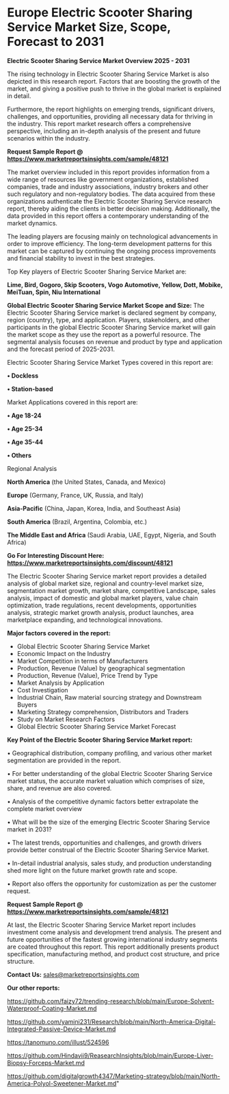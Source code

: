 # Europe Electric Scooter Sharing Service Market Size, Scope, Forecast to 2031

<Strong> Electric Scooter Sharing Service Market Overview 2025 - 2031</strong>

The rising technology in Electric Scooter Sharing Service Market is also depicted in this research report. Factors that are boosting the growth of the market, and giving a positive push to thrive in the global market is explained in detail.

Furthermore, the report highlights on emerging trends, significant drivers, challenges, and opportunities, providing all necessary data for thriving in the industry. This report market research offers a comprehensive perspective, including an in-depth analysis of the present and future scenarios within the industry.

<strong>Request Sample Report @ <a href=https://www.marketreportsinsights.com/sample/48121>https://www.marketreportsinsights.com/sample/48121</a></strong>

The market overview included in this report provides information from a wide range of resources like government organizations, established companies, trade and industry associations, industry brokers and other such regulatory and non-regulatory bodies. The data acquired from these organizations authenticate the Electric Scooter Sharing Service research report, thereby aiding the clients in better decision making. Additionally, the data provided in this report offers a contemporary understanding of the market dynamics.

The leading players are focusing mainly on technological advancements in order to improve efficiency. The long-term development patterns for this market can be captured by continuing the ongoing process improvements and financial stability to invest in the best strategies.

Top Key players of Electric Scooter Sharing Service Market are:

<strong>Lime, Bird, Gogoro, Skip Scooters, Vogo Automotive, Yellow, Dott, Mobike, MeiTuan, Spin, Niu International</strong>

<strong><b>Global Electric Scooter Sharing Service Market Scope and Size:</b></strong>
The Electric Scooter Sharing Service market is declared segment by company, region (country), type, and application. Players, stakeholders, and other participants in the global Electric Scooter Sharing Service market will gain the market scope as they use the report as a powerful resource. The segmental analysis focuses on revenue and product by type and application and the forecast period of 2025-2031.

Electric Scooter Sharing Service Market Types covered in this report are:

<strong>•  Dockless

•  Station-based</strong>

Market Applications covered in this report are:

<strong>•  Age 18-24

•  Age 25-34

•  Age 35-44

•  Others</strong> 

Regional Analysis

<strong>North America</strong> (the United States, Canada, and Mexico)

<strong>Europe</strong> (Germany, France, UK, Russia, and Italy)

<strong>Asia-Pacific</strong> (China, Japan, Korea, India, and Southeast Asia)

<strong>South America</strong> (Brazil, Argentina, Colombia, etc.)

<strong>The Middle East and Africa</strong> (Saudi Arabia, UAE, Egypt, Nigeria, and South Africa)

<strong>Go For Interesting Discount Here: <a href=https://www.marketreportsinsights.com/discount/48121>https://www.marketreportsinsights.com/discount/48121</a></strong>

The Electric Scooter Sharing Service market report provides a detailed analysis of global market size, regional and country-level market size, segmentation market growth, market share, competitive Landscape, sales analysis, impact of domestic and global market players, value chain optimization, trade regulations, recent developments, opportunities analysis, strategic market growth analysis, product launches, area marketplace expanding, and technological innovations.

<strong><b>Major factors covered in the report:</b></strong>
<ul>
  <li>Global Electric Scooter Sharing Service Market </li>
  <li>Economic Impact on the Industry</li>
  <li>Market Competition in terms of Manufacturers</li>
  <li>Production, Revenue (Value) by geographical segmentation</li>
  <li>Production, Revenue (Value), Price Trend by Type</li>
  <li>Market Analysis by Application</li>
  <li>Cost Investigation</li>
  <li>Industrial Chain, Raw material sourcing strategy and Downstream Buyers</li>
  <li>Marketing Strategy comprehension, Distributors and Traders</li>
  <li>Study on Market Research Factors</li>
  <li>Global Electric Scooter Sharing Service Market Forecast</li>
</ul>

<strong><b>Key Point of the Electric Scooter Sharing Service Market report:</b></strong>

• Geographical distribution, company profiling, and various other market segmentation are provided in the report.

• For better understanding of the global Electric Scooter Sharing Service market status, the accurate market valuation which comprises of size, share, and revenue are also covered.

• Analysis of the competitive dynamic factors better extrapolate the complete market overview

• What will be the size of the emerging Electric Scooter Sharing Service market in 2031?

• The latest trends, opportunities and challenges, and growth drivers provide better construal of the Electric Scooter Sharing Service Market.

• In-detail industrial analysis, sales study, and production understanding shed more light on the future market growth rate and scope.

• Report also offers the opportunity for customization as per the customer request.

<strong>Request Sample Report @ <a href=https://www.marketreportsinsights.com/sample/48121>https://www.marketreportsinsights.com/sample/48121</a></strong>

At last, the Electric Scooter Sharing Service Market report includes investment come analysis and development trend analysis. The present and future opportunities of the fastest growing international industry segments are coated throughout this report. This report additionally presents product specification, manufacturing method, and product cost structure, and price structure.

<strong>Contact Us:</strong>
sales@marketreportsinsights.com

<strong>Our other reports:</strong>

<a href=https://github.com/faizy72/trending-research/blob/main/Europe-Solvent-Waterproof-Coating-Market.md>https://github.com/faizy72/trending-research/blob/main/Europe-Solvent-Waterproof-Coating-Market.md</a>

<a href=https://github.com/yamini231/Research/blob/main/North-America-Digital-Integrated-Passive-Device-Market.md>https://github.com/yamini231/Research/blob/main/North-America-Digital-Integrated-Passive-Device-Market.md</a>

<a href=https://tanomuno.com/illust/524596>https://tanomuno.com/illust/524596</a>

<a href=https://github.com/Hindavii9/ReasearchInsights/blob/main/Europe-Liver-Biopsy-Forceps-Market.md>https://github.com/Hindavii9/ReasearchInsights/blob/main/Europe-Liver-Biopsy-Forceps-Market.md</a>

<a href=https://github.com/digitalgrowth4347/Marketing-strategy/blob/main/North-America-Polyol-Sweetener-Market.md>https://github.com/digitalgrowth4347/Marketing-strategy/blob/main/North-America-Polyol-Sweetener-Market.md</a>"
